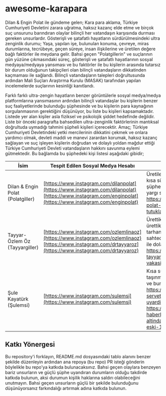 # awesome-karapara

Dilan & Engin Polat ile gündeme gelen; Kara para aklama, Türkiye Cumhuriyeti Devletini zarara uğratma, haksız kazanç elde etme ve birçok suç unsurunu barındıran olaylar bilinçli her vatandaşın karşısında durması gereken unsurlardır. Gösterişli ve şatafatlı hayatların sürdürülmesindeki ultra zenginlik durumu; Yaşa, yapılan işe, bulunulan konuma, çevreye, miras durumlarına, tecrübeye, geçen süreye, insan ilişkilerine ve üretilen değere bağlı faktörler ile meydana gelir. Bahsi geçen "Polatgillerin" ve suçlarının gün yüzüne çıkmasındaki süreç, gösterişli ve şatafatlı hayatlarının sosyal medyaya/medyaya yansıması ve bu faktörler ile bu kişilerin arasında tutarsız bir durum olduğunun takipçileri olan bilinçli vatandaşların dikkatinden kaçmaması ile sağlandı. Bilinçli vatandaşların talepleri doğrultusunda ardından Mali Suçları Araştırma Kurulu (MASAK) tarafından yapılan incelemelerde suçlarının kesinliği kanıtlandı.

Farklı farklı ultra-zengin hayatların benzer görüntülerle sosyal medya/medya platformlarına yansımasının ardından bilinçli vatandaşlar bu kişilerin benzer suç faaliyetlerinde bulunduğu şüphesinde ve bu kişilerin para kaynağının sorgulanmasının gerektiğini düşünüyor, bu liste bu kişileri kapsamaktadır. Listede yer alan kişiler asla fiziksel ve psikolojik şiddet hedefinde değildir. Liste bir önceki paragrafta bahsedilen ultra-zenginlik faktörlerinin mantıksal doğrultuda uymadığı tahmini şüpheli kişileri içerecektir. Amaç; Türkiye Cumhuriyeti Devletindeki yetki mercilerinin dikkatini çekmek ve onlara yardımcı olmak, devleti maddi ve manevi zarardan korumak, haksız kazanç sağlayan ve suç işleyen kişilerin doğrudan ve dolaylı yoldan mağdur ettiği Türkiye Cumhuriyeti Devleti vatandaşların hakkını savunma eylemi gütmektedir. Bu bağlamda bu şüphedeki kişi listesi aşağıdaki gibidir;

|  İsim  | Tespit Edilen Sosyal Medya Hesabı  |  Ekstra notlar   |
| ------ | ---------------------------------- | ---------------- |
|  Dilan & Engin Polat (Polatgiller) | [https://www.instagram.com/dilanpolat](https://www.instagram.com/dilanpolat) <br> [https://www.instagram.com/enginpolat](https://www.instagram.com/enginpolat)  |  Üretilen değere (güzellik merkezi) oranla kısa sürede ciddi servet artışı sebebiyle şüpheli konumdaydılar, masak incelemesi ve yargı sürecinin ardından suçları kanıtlandı <br> https://www.ntv.com.tr/galeri/turkiye/dilan-polat-ve-engin-polat-tutuklandi,5YAeUZvqeE--XJiGyReM6g |
|  Tayyar-Özlem Öz  (Tayyargiller) | [https://www.instagram.com/ozlemlinaoz](https://www.instagram.com/ozlemlinaoz) <br> [https://www.instagram.com/drtayyaroz](https://www.instagram.com/drtayyaroz)  |  Ürettikleri değerin üzerinde servet artışı, ürettikleri ve/veya pazarladıkları macun, tarhana, gıda takviyesi gibi ürünlerde sahtecilik ve bozuk mal satma, alternatif tıp ile dolandırıcılık şüphesi <br> https://www.dijitalgaste.com/simdi-de-tayyargiller-cikti-yeni-bir-dilan-polat-vakasi-mi-patliyor  |
|  Şule Kayatürk  (Şulemsi) | [https://www.instagram.com/sulemsi](https://www.instagram.com/sulemsi) |  Kısa sürede servet artışı, ciddi oranda taşınmaz mal varlığı, taşıt gibi mal varlıkları ve buna bağlı vergi kaçırma şüphesi <br> https://www.gazeteduvar.com.tr/sulemsinin-serveti-gundem-oldu-ozgur-demirtas-uyardi-haber-1646262, https://www.karar.com/hayat-haberleri/fenomen-sulemsi-mercek-altinda-16-villa-28-daire-1-helikopter-eski-1804864 |


## Katkı Yönergesi

Bu repository'i forklayın, README.md dosyasındaki tablo alanını benzer şekilde düzenleyin ardından ana repoya (bu repo) PR isteği gönderin böylelikle bu repo'ya katkıda bulunacaksınız. Bahsi geçen olaylara benzeyen bariz unsurların ve güçlü şüphe uyandıran durumların olduğu takdirde katkıda bulunun, aksi durumun kişilik haklarına saldırı olabileceğini unutmayın. Bahsi geçen unsurların güçlü bir şekilde bulunduğunu düşünüyorsanız farkındalığı artırmak adına katkıda bulunun.
